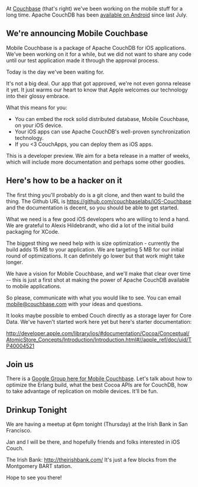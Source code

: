 
At [Couchbase](http://www.couchbase.com) (that's right) we've been working on the mobile stuff for a long time. Apache CouchDB has been [available on Android](https://github.com/couchone/couch-android-launcher) since last July.


## We're announcing Mobile Couchbase

Mobile Couchbase is a package of Apache CouchDB for iOS applications. We've been working on it for a while, but we did not want to share any code until our test application made it through the approval process.

Today is the day we've been waiting for.

It's not a big deal. Our app that got approved, we're not even gonna release it yet. It just warms our heart to know that Apple welcomes our technology into their glossy embrace.

What this means for you:

* You can embed the rock solid distributed database, Mobile Couchbase, on your iOS device.
* Your iOS apps can use Apache CouchDB's well-proven synchronization technology.
* If you <3 CouchApps, you can deploy them as iOS apps.

This is a developer preview. We aim for a beta release in a matter of weeks, which will include more documentation and perhaps some other goodies.

## Here's how to be a hacker on it

The first thing you'll probably do is a git clone, and then want to build the thing. The Github URL is <https://github.com/couchbaselabs/iOS-Couchbase> and the documentation is decent, so you should be able to get started.

What we need is a few good iOS developers who are willing to lend a hand. We are grateful to Alexis Hildebrandt, who did a lot of the initial build packaging for XCode.

The biggest thing we need help with is size optimization - currently the build adds 15 MB to your application. We are targeting 5 MB for our initial round of optimizations. It can definitely go lower but that work might take longer.

We have a vision for Mobile Couchbase, and we'll make that clear over time -- this is just a first shot at making the power of Apache CouchDB available to mobile applications.

So please, communicate with what you would like to see. You can email <mobile@couchbase.com> with your ideas and questions.

It looks maybe possible to embed Couch directly as a storage layer for Core Data. We've haven't started work here yet but here's starter documentation:

<http://developer.apple.com/library/ios/#documentation/Cocoa/Conceptual/AtomicStore_Concepts/Introduction/Introduction.html#//apple_ref/doc/uid/TP40004521>

## Join us

There is a [Google Group here for Mobile Couchbase](https://groups.google.com/group/mobile-couchbase). Let's talk about how to optimize the Erlang build, what the best Cocoa APIs are for CouchDB, how to take advantage of replication on mobile devices. It'll be fun.

## Drinkup Tonight

We are having a meetup at 6pm tonight (Thursday) at the Irish Bank in San Francisco.

Jan and I will be there, and hopefully friends and folks interested in iOS Couch.

The Irish Bank: <http://theirishbank.com/> It's just a few blocks from the Montgomery BART station.

Hope to see you there!
